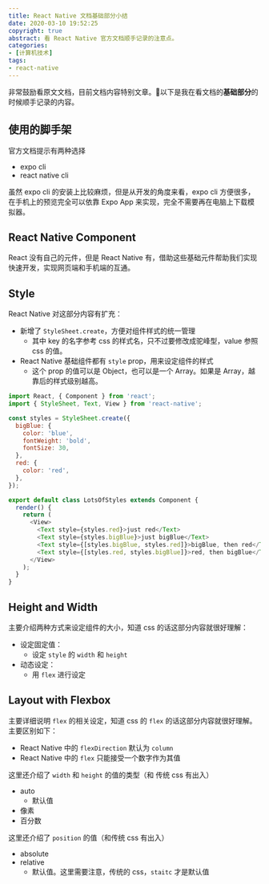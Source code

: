 ```yaml
---
title: React Native 文档基础部分小结
date: 2020-03-10 19:52:25
copyright: true
abstract: 看 React Native 官方文档顺手记录的注意点。
categories:
- [计算机技术]
tags:
- react-native
---
```


非常鼓励看原文文档，目前文档内容特别文章。以下是我在看文档的**基础部分**的时候顺手记录的内容。




## 使用的脚手架

官方文档提示有两种选择

- expo cli
- react native cli

虽然 expo cli 的安装上比较麻烦，但是从开发的角度来看，expo cli 方便很多，在手机上的预览完全可以依靠 Expo App 来实现，完全不需要再在电脑上下载模拟器。



## React Native Component

React 没有自己的元件，但是 React Native 有，借助这些基础元件帮助我们实现快速开发，实现网页端和手机端的互通。



## Style

React Native 对这部分内容有扩充：

- 新增了 `StyleSheet.create`，方便对组件样式的统一管理
  - 其中 key 的名字参考 css 的样式名，只不过要修改成驼峰型，value 参照 css 的值。
- React Native 基础组件都有 `style` prop，用来设定组件的样式
  - 这个 prop 的值可以是 Object，也可以是一个 Array。如果是 Array，越靠后的样式级别越高。



```javascript
import React, { Component } from 'react';
import { StyleSheet, Text, View } from 'react-native';

const styles = StyleSheet.create({
  bigBlue: {
    color: 'blue',
    fontWeight: 'bold',
    fontSize: 30,
  },
  red: {
    color: 'red',
  },
});

export default class LotsOfStyles extends Component {
  render() {
    return (
      <View>
        <Text style={styles.red}>just red</Text>
        <Text style={styles.bigBlue}>just bigBlue</Text>
        <Text style={[styles.bigBlue, styles.red]}>bigBlue, then red</Text>
        <Text style={[styles.red, styles.bigBlue]}>red, then bigBlue</Text>
      </View>
    );
  }
}

```



## Height and Width

主要介绍两种方式来设定组件的大小，知道 css 的话这部分内容就很好理解：

- 设定固定值：
  - 设定 `style` 的 `width` 和 `height`
- 动态设定：
  - 用 `flex`  进行设定



## Layout with Flexbox

主要详细说明 `flex` 的相关设定，知道 css 的 `flex` 的话这部分内容就很好理解。主要区别如下：

- React Native 中的 `flexDirection` 默认为 `column` 
- React Native 中的 `flex` 只能接受一个数字作为其值



这里还介绍了 `width` 和 `height` 的值的类型（和 传统 css 有出入）

- auto
  - 默认值
- 像素
- 百分数



这里还介绍了 `position` 的值（和传统 css 有出入）

- absolute
- relative
  - 默认值。这里需要注意，传统的 css，`staitc` 才是默认值